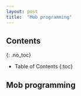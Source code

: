 ```yaml
---
layout: post
title:  "Mob programming"
---
```


## Contents
{: .no_toc}

* Table of Contents
{:toc}

## Mob programming